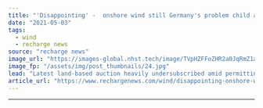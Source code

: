 ```yaml
---
title: "'Disappointing' -  onshore wind still Germany's problem child as solar shines brighter"
date: "2021-05-03"
tags: 
  - wind
  - recharge news
source: "recharge news"
image_url: "https://images-global.nhst.tech/image/TVpHZFFoZHR2a0JqRmZ1aW5mbEx1ZGpHZGJrd0RsSzFTMFgwd0VkeUo0dz0=/nhst/binary/3b3c47c32cc9cc3da2cce1be2963f6fc"
image_fp: "/assets/img/post_thumbnails/24.jpg"
lead: "Latest land-based auction heavily undersubscribed amid permitting bottlenecks while solar auction sees great interest"
article_url: "https://www.rechargenews.com/wind/disappointing-onshore-wind-still-germanys-problem-child-as-solar-shines-brighter/2-1-1004496"
---
```


---
